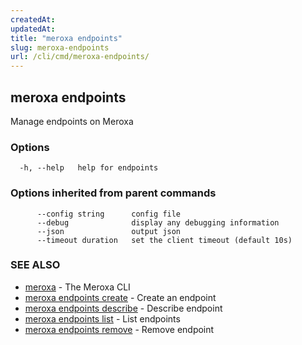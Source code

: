 ```yaml
---
createdAt: 
updatedAt: 
title: "meroxa endpoints"
slug: meroxa-endpoints
url: /cli/cmd/meroxa-endpoints/
---
```

## meroxa endpoints

Manage endpoints on Meroxa

### Options

```
  -h, --help   help for endpoints
```

### Options inherited from parent commands

```
      --config string      config file
      --debug              display any debugging information
      --json               output json
      --timeout duration   set the client timeout (default 10s)
```

### SEE ALSO

* [meroxa](/cli/cmd/meroxa/)	 - The Meroxa CLI
* [meroxa endpoints create](/cli/cmd/meroxa-endpoints-create/)	 - Create an endpoint
* [meroxa endpoints describe](/cli/cmd/meroxa-endpoints-describe/)	 - Describe endpoint
* [meroxa endpoints list](/cli/cmd/meroxa-endpoints-list/)	 - List endpoints
* [meroxa endpoints remove](/cli/cmd/meroxa-endpoints-remove/)	 - Remove endpoint


